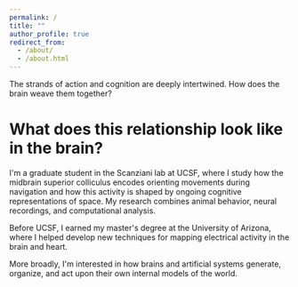 ```yaml
---
permalink: /
title: ""
author_profile: true
redirect_from: 
  - /about/
  - /about.html
---
```


The strands of action and cognition are deeply intertwined. How does the brain weave them together?
# What does this relationship look like in the brain?

I'm a graduate student in the Scanziani lab at UCSF, where I study how the midbrain superior colliculus encodes orienting movements during navigation and how this activity is shaped by ongoing cognitive representations of space. My research combines animal behavior, neural recordings, and computational analysis.

Before UCSF, I earned my master's degree at the University of Arizona, where I helped develop new techniques for mapping electrical activity in the brain and heart.

More broadly, I'm interested in how brains and artificial systems generate, organize, and act upon their own internal models of the world.
